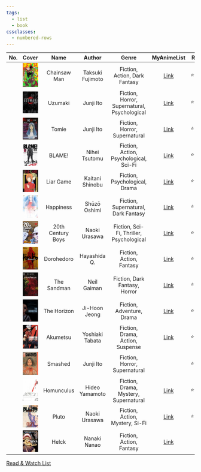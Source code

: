 ```yaml
---
tags:
  - list
  - book
cssclasses:
  - numbered-rows
---
```


| No. | Cover | Name | Author | Genre | MyAnimeList | Rating | Status |
| :--: | :--: | :--: | :--: | :--: | :--: | ---- | :--: |
|  | ![Chainsaw Man\|72](images/chainsaw-man.jpg) | Chainsaw Man | Taksuki Fujimoto | Fiction, Action, Dark Fantasy | [Link](https://myanimelist.net/manga/116778/Chainsaw_Man) | ⭐⭐⭐ | #ongoing |
|  | ![Uzumaki\|72](images/uzumaki.jpg) | Uzumaki | Junji Ito | Fiction, Horror, Supernatural, Psychological | [Link](https://myanimelist.net/manga/436/Uzumaki) | ⭐⭐⭐⭐ | #completed |
|  | ![Tomie\|72](images/tomie.jpeg) | Tomie | Junji Ito | Fiction, Horror, Supernatural | [Link](https://myanimelist.net/manga/912/Tomie) | ⭐⭐⭐ | #completed |
|  | ![BLAME!\|72](images/blame.jpg) | BLAME! | Nihei Tsutomu | Fiction, Action, Psychological, Sci-Fi | [Link](https://myanimelist.net/manga/149/Blame) | ⭐⭐⭐⭐ | #completed |
|  | ![Liar Game\|72](images/liar-game.jpg) | Liar Game | Kaitani Shinobu | Fiction, Psychological, Drama | [Link](https://myanimelist.net/manga/1649/Liar_Game) | ⭐⭐ | #completed |
|  | ![Happiness\|72](images/happiness.jpg) | Happiness | Shūzō Oshimi | Fiction, Supernatural, Dark Fantasy | [Link](https://myanimelist.net/manga/85173/Happiness) | ⭐⭐⭐ | #completed |
|  | ![20th Century Boys\|72](images/20th-century-boys.jpg) | 20th Century Boys | Naoki Urasawa | Fiction, Sci-Fi, Thriller, Psychological | [Link](https://myanimelist.net/manga/3/20th_Century_Boys) | ⭐⭐⭐⭐ | #completed |
|  | ![Dorohedoro\|72](images/dorohedoro.jpg) | Dorohedoro | Hayashida Q. | Fiction, Action, Fantasy | [Link](https://myanimelist.net/manga/1133/Dorohedoro) | ⭐⭐⭐⭐ | #completed |
|  | ![The Sandman\|72](images/the-sandman.jpg) | The Sandman | Neil Gaiman | Fiction, Dark Fantasy, Horror | [Link](https://www.goodreads.com/book/show/23753.The_Absolute_Sandman) | ⭐⭐⭐⭐⭐ | #completed |
|  | ![The Horizon\|72](images/the-horizon.jpg) | The Horizon | Ji-Hoon Jeong | Fiction, Adventure, Drama | [Link](https://myanimelist.net/manga/125036/The_Horizon) | ⭐⭐⭐⭐⭐ | #completed |
|  | ![akumetsu\|72](images/akumetsu.jpg) | Akumetsu | Yoshiaki Tabata | Fiction, Drama, Action, Suspense | [Link](https://myanimelist.net/manga/1101/Akumetsu) | ⭐⭐⭐ | #completed |
|  | ![smashed\|72](images/smashed.jpg) | Smashed | Junji Ito | Fiction, Horror, Supernatural |  | ⭐⭐⭐ | #completed |
|  | ![homunculus\|72](images/homunculus.jpg) | Homunculus | Hideo Yamamoto | Fiction, Drama, Mystery, Supernatural | [Link](https://myanimelist.net/manga/936/Homunculus) | ⭐⭐⭐ | #completed |
|  | ![pluto\|72](images/pluto.jpg) | Pluto | Naoki Urasawa | Fiction, Action, Mystery, Si-Fi | [Link](https://myanimelist.net/manga/745/Pluto) | ⭐⭐⭐⭐ | #completed |
|  | ![helck\|72](images/helck.jpg)| Helck | Nanaki Nanao | Fiction, Action, Fantasy | [Link](https://myanimelist.net/manga/77637/Helck) |  | #reading  |

[Read & Watch List](../Read%20&%20Watch%20List.md)
